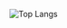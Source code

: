 ![Top Langs](https://github-readme-stats.vercel.app/api/top-langs/?username=ZafirChowdhury&hide=html,css,java&theme=synthwave)
